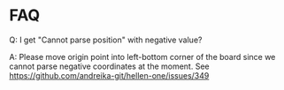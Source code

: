 # FAQ

Q: I get "Cannot parse position" with negative value?

A: Please move origin point into left-bottom corner of the board since we cannot parse negative coordinates at the moment. See https://github.com/andreika-git/hellen-one/issues/349
